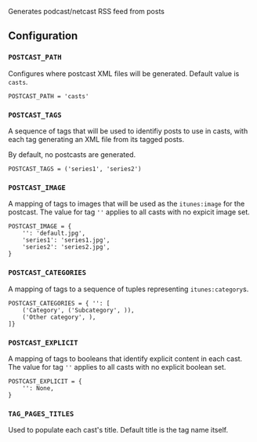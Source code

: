 Generates podcast/netcast RSS feed from posts

## Configuration

### `POSTCAST_PATH`

Configures where postcast XML files will be generated. Default value
is `casts`.

    POSTCAST_PATH = 'casts'

### `POSTCAST_TAGS`

A sequence of tags that will be used to identifiy posts to use in
casts, with each tag generating an XML file from its tagged posts.

By default, no postcasts are generated.

    POSTCAST_TAGS = ('series1', 'series2')

### `POSTCAST_IMAGE`

A mapping of tags to images that will be used as the `itunes:image`
for the postcast. The value for tag `''` applies to all casts with no
expicit image set.

    POSTCAST_IMAGE = {
        '': 'default.jpg',
        'series1': 'series1.jpg',
        'series2': 'series2.jpg',
    }

### `POSTCAST_CATEGORIES`

A mapping of tags to a sequence of tuples representing
`itunes:category`s.

    POSTCAST_CATEGORIES = { '': [
        ('Category', ('Subcategory', )),
        ('Other category', ),
    ]}

### `POSTCAST_EXPLICIT`

A mapping of tags to booleans that identify explicit content in each
cast. The value for tag `''` applies to all casts with no explicit
boolean set.

    POSTCAST_EXPLICIT = {
        '': None,
    }

### `TAG_PAGES_TITLES`

Used to populate each cast's title. Default title is the tag name
itself.
